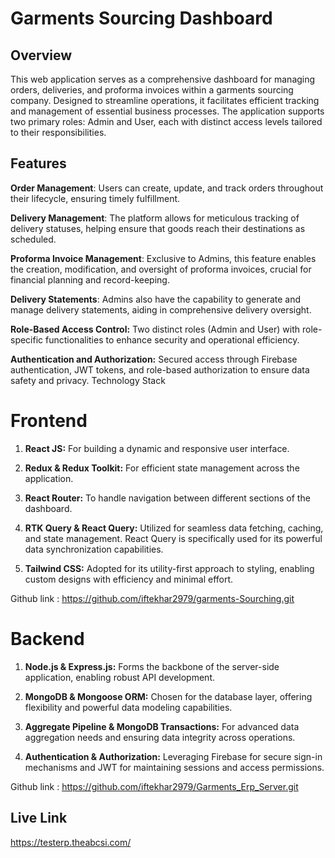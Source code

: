 # Garments Sourcing Dashboard
## Overview
This web application serves as a comprehensive dashboard for managing orders, deliveries, and proforma invoices within a garments sourcing company. Designed to streamline operations, it facilitates efficient tracking and management of essential business processes. The application supports two primary roles: Admin and User, each with distinct access levels tailored to their responsibilities.


## Features
**Order Management**: Users can create, update, and track orders throughout their lifecycle, ensuring timely fulfillment.

**Delivery Management**: The platform allows for meticulous tracking of delivery statuses, helping ensure that goods reach their destinations as scheduled.

**Proforma Invoice Management**: Exclusive to Admins, this feature enables the creation, modification, and oversight of proforma invoices, crucial for financial planning and record-keeping.

**Delivery Statements**: Admins also have the capability to generate and manage delivery statements, aiding in comprehensive delivery oversight.

**Role-Based Access Control:** Two distinct roles (Admin and User) with role-specific functionalities to enhance security and operational efficiency.

**Authentication and Authorization:** Secured access through Firebase authentication, JWT tokens, and role-based authorization to ensure data safety and privacy.
Technology Stack


# Frontend
1. **React JS:** For building a dynamic and responsive user interface.

2. **Redux & Redux Toolkit:** For efficient state management across the application.

3. **React Router:** To handle navigation between different sections of the dashboard.

4. **RTK Query & React Query:** Utilized for seamless data fetching, caching, and state management. React Query is specifically used for its powerful data synchronization capabilities.
5. **Tailwind CSS:** Adopted for its utility-first approach to styling, enabling custom designs with efficiency and minimal effort. 

Github link : <https://github.com/iftekhar2979/garments-Sourching.git>
# Backend
1. **Node.js & Express.js:** Forms the backbone of the server-side application, enabling robust API development.

2. **MongoDB & Mongoose ORM:** Chosen for the database layer, offering flexibility and powerful data modeling capabilities.

3. **Aggregate Pipeline & MongoDB Transactions:** For advanced data aggregation needs and ensuring data integrity across operations.


4. **Authentication & Authorization:** Leveraging Firebase for secure sign-in mechanisms and JWT for maintaining sessions and access permissions.

Github link : <https://github.com/iftekhar2979/Garments_Erp_Server.git>
## Live Link

<https://testerp.theabcsi.com/>
